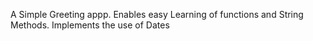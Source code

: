 A Simple Greeting appp.
Enables easy Learning of functions and String Methods.
Implements the use of Dates
